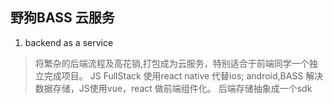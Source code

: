 ## 野狗BASS 云服务
1. backend as a service
> 将繁杂的后端流程及高花销,打包成为云服务，特别适合于前端同学一个独立完成项目。
JS FullStack 使用react native 代替ios;
android,BASS 解决数据存储，JS使用vue，react 做前端组件化。
后端存储抽象成一个sdk